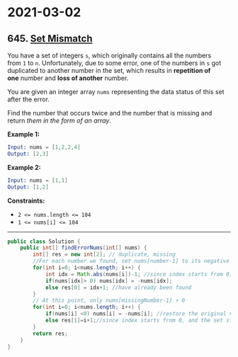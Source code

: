 # 2021-03-02

## 645. [Set Mismatch](https://leetcode.com/problems/set-mismatch/)

You have a set of integers `s`, which originally contains all the numbers from `1` to `n`. Unfortunately, due to some error, one of the numbers in `s` got duplicated to another number in the set, which results in **repetition of one** number and **loss of another** number.

You are given an integer array `nums` representing the data status of this set after the error.

Find the number that occurs twice and the number that is missing and return *them in the form of an array*.

**Example 1:**

```s
Input: nums = [1,2,2,4]
Output: [2,3]
```

**Example 2:**

```s
Input: nums = [1,1]
Output: [1,2]
```

**Constraints:**

- `2 <= nums.length <= 104`
- `1 <= nums[i] <= 104`

---

```java
public class Solution {
    public int[] findErrorNums(int[] nums) {
        int[] res = new int[2]; // duplicate, missing
        //For each number we found, set nums[number-1] to its negative value (<0)
        for(int i=0; i<nums.length; i++) {
            int idx = Math.abs(nums[i])-1; //since index starts from 0, and the set starts from 1
            if(nums[idx]> 0) nums[idx] = -nums[idx];
            else res[0] = idx+1; //have already been found
        }
        // At this point, only nums[missingNumber-1] > 0
        for(int i=0; i<nums.length; i++) {
            if(nums[i] <0) nums[i] = -nums[i]; //restore the original values
            else res[1]=i+1;//since index starts from 0, and the set starts from 1
        }
        return res;
    }
}
```
